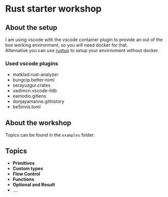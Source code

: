 # Rust starter workshop
## About the setup
I am using vscode with the vscode container plugin to provide an out of the box working environment, so you will need docker for that.    
Alternative you can use [rustup](https://rustup.rs/) to setup your envirnoment without docker.   
### Used vscode plugins
- matklad.rust-analyzer
- bungcip.better-toml
- serayuzgur.crates
- vadimcn.vscode-lldb
- eamodio.gitlens
- donjayamanne.githistory
- be5invis.toml   
## About the workshop
Topics can be found in the `examples` folder.
## Topics
- **Primitives**
- **Custom types**
- **Flow Control**
- **Functions**
- **Optional and Result**
- ....